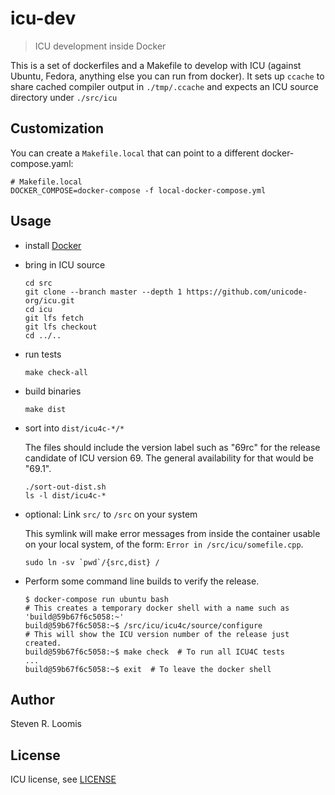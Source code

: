 # icu-dev

> ICU development inside Docker

This is a set of dockerfiles and a Makefile to develop with ICU (against Ubuntu, Fedora, anything else you can run from docker).
It sets up `ccache` to share cached compiler output in `./tmp/.ccache` and expects an ICU source directory under `./src/icu`

## Customization

You can create a `Makefile.local` that can point to a different docker-compose.yaml:

```
# Makefile.local
DOCKER_COMPOSE=docker-compose -f local-docker-compose.yml
```

## Usage

- install [Docker](http://docker.io)
- bring in ICU source
  ```
  cd src
  git clone --branch master --depth 1 https://github.com/unicode-org/icu.git
  cd icu
  git lfs fetch
  git lfs checkout
  cd ../..
  ```
- run tests
  ```
  make check-all
  ```
- build binaries
  ```
  make dist
  ```         
- sort into `dist/icu4c-*/*`

  The files should include the version label such as "69rc" for the release candidate of ICU version 69. The general availability for that would be "69.1". 
  ```
  ./sort-out-dist.sh
  ls -l dist/icu4c-*
  ```
- optional: Link `src/` to `/src` on your system

  This symlink will make error messages from inside the container usable on your local system, of the form: `Error in /src/icu/somefile.cpp`.
  ```
  sudo ln -sv `pwd`/{src,dist} /
  ```

- Perform some command line builds to verify the release.
  ```
  $ docker-compose run ubuntu bash
  # This creates a temporary docker shell with a name such as 'build@59b67f6c5058:~'
  build@59b67f6c5058:~$ /src/icu/icu4c/source/configure
  # This will show the ICU version number of the release just created.
  build@59b67f6c5058:~$ make check  # To run all ICU4C tests
  ...
  build@59b67f6c5058:~$ exit  # To leave the docker shell
  ```

## Author

Steven R. Loomis

## License

ICU license, see [LICENSE](LICENSE)
